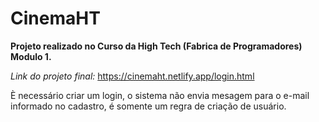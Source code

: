 # CinemaHT

**Projeto realizado no Curso da High Tech (Fabrica de Programadores) Modulo 1.**

_Link do projeto final:_ https://cinemaht.netlify.app/login.html

È necessário  criar um login, o sistema não envia mesagem para o e-mail informado no cadastro, é somente um regra de criação de usuário. 
